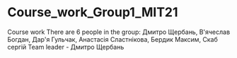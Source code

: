 # Course_work_Group1_MIT21
Course work
There are 6 people in the group: Дмитро Щербань, В'ячеслав Богдан, Дар'я Гульчак, Анастасія Сластнікова, Бердик Максим, Скаб сергій
Team leader - Дмитро Щербань